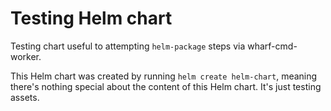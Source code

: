 # Testing Helm chart

Testing chart useful to attempting `helm-package` steps via wharf-cmd-worker.

This Helm chart was created by running `helm create helm-chart`, meaning there's
nothing special about the content of this Helm chart. It's just testing assets.
